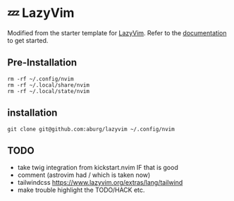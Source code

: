 # 💤 LazyVim

Modified from the starter template for [LazyVim](https://github.com/LazyVim/LazyVim).
Refer to the [documentation](https://lazyvim.github.io/installation) to get started.

## Pre-Installation

```
rm -rf ~/.config/nvim
rm -rf ~/.local/share/nvim
rm -rf ~/.local/state/nvim
```

## installation

```
git clone git@github.com:aburg/lazyvim ~/.config/nvim
```

## TODO

* take twig integration from kickstart.nvim IF that is good
* comment (astrovim had <leader>/ which is taken now)
* tailwindcss https://www.lazyvim.org/extras/lang/tailwind
* make trouble highlight the TODO/HACK etc.
